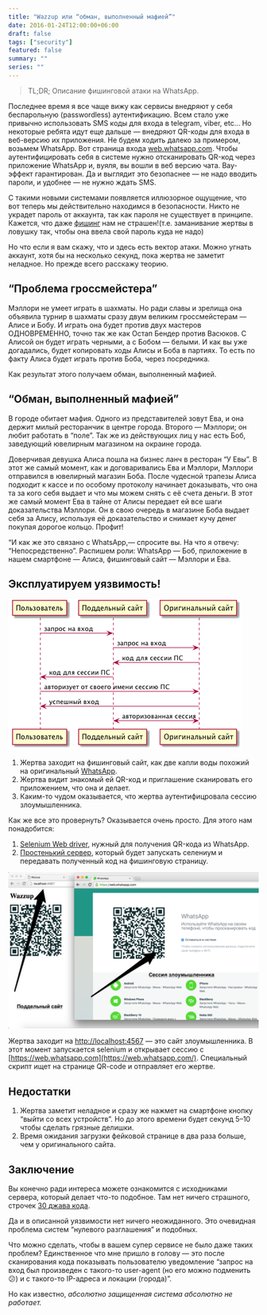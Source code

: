 ```yaml
---
title: "Wazzup или “обман, выполненный мафией”"
date: 2016-01-24T12:00:00+06:00
draft: false
tags: ["security"]
featured: false
summary: ""
series: ""
---
```


> TL;DR; Описание фишинговой атаки на WhatsApp.

Последнее время я все чаще вижу как сервисы внедряют у себя беспарольную (passwordless) аутентификацию. Всем стало уже привычно использовать SMS коды для входа в telegram, viber, etc… Но некоторые ребята идут еще дальше — внедряют QR-коды для входа в веб-версию их приложения. Не будем ходить далеко за примером, возьмем WhatsApp. Вот страница входа [web.whatsapp.com](https://web.whatsapp.com/). Чтобы аутентифицировать себя в системе нужно отсканировать QR-код через приложение WhatsApp и, вуяля, вы вошли в веб версию чата. Вау-эффект гарантирован. Да и выглядит это безопаснее — не надо вводить пароли, и удобнее — не нужно ждать SMS.

С такими новыми системами появляется иллюзорное ощущение, что вот теперь мы действительно находимся в безопасности. Никто не украдет пароль от аккаунта, так как пароля не существует в принципе. Кажется, что даже [фишинг](https://ru.wikipedia.org/wiki/Фишинг) нам не страшен!(т.е. заманивание жертвы в ловушку так, чтобы она ввела свой пароль куда не надо)

Но что если я вам скажу, что и здесь есть вектор атаки. Можно угнать аккаунт, хотя бы на несколько секунд, пока жертва не заметит неладное. Но прежде всего расскажу теорию.

## “Проблема гроссмейстера”

Мэллори не умеет играть в шахматы. Но ради славы и зрелища она объявила турнир в шахматы сразу двум великим гроссмейстерам — Алисе и Бобу. И играть она будет против двух мастеров ОДНОВРЕМЕННО, точно так же как Остап Бендер против Васюков. С Алисой он будет играть черными, а с Бобом — белыми. И как вы уже догадались, будет копировать ходы Алисы и Боба в партиях. То есть по факту Алиса будет играть против Боба, через посредника.

Как результат этого получаем обман, выполненный мафией.

## “Обман, выполненный мафией”

В городе обитает мафия. Одного из представителей зовут Ева, и она держит милый ресторанчик в центре города. Второго — Мэллори; он любит работать в “поле”. Так же из действующих лиц у нас есть Боб, заведующий ювелирным магазином на окраине города.

Доверчивая девушка Алиса пошла на бизнес ланч в ресторан “У Евы”. В этот же самый момент, как и договаривались Ева и Мэллори, Мэллори отправился в ювелирный магазин Боба. После чудесной трапезы Алиса подходит к кассе и по особому протоколу начинает доказывать, что она та за кого себя выдает и что мы можем снять с её счета деньги. В этот же самый момент Ева в тайне от Алисы передает ей все шаги доказательства Мэллори. Он в свою очередь в магазине Боба выдает себя за Алису, используя её доказательство и снимает кучу денег покупая дорогое кольцо. Профит!

“И как же это связано с WhatsApp,— спросите вы. На что я отвечу: “Непосредственно”. Распишем роли: WhatsApp — Боб, приложение в нашем смартфоне — Алиса, фишинговый сайт — Мэллори и Ева.

## Эксплуатируем уязвимость!

![Сценарий](/assets/wazzup/1_mrpcrOON2mZZK_ZqqPcjAw.png)

1. Жертва заходит на фишинговый сайт, как две капли воды похожий на оригинальный [WhatsApp](https://web.whatsapp.com/).
2. Жертва видит знакомый ей QR-код и приглашение сканировать его приложением, что она и делает.
3. Каким-то чудом оказывается, что жертва аутентифицровала сессию злоумышленника.

Как же все это провернуть? Оказывается очень просто. Для этого нам понадобится:

1. [Selenium Web driver](http://www.seleniumhq.org/), нужный для получения QR-кода из WhatsApp.
2. [Простенький сервер,](https://github.com/blan4/Wazzup) который будет запускать селениум и передавать полученный код на фишинговую страницу.

![Пруф концепта на скриншотах](/assets/wazzup/1_RzGToCt2Y_LlLAifwnf7-g.png)

Жертва заходит на [http://localhost:4567](http://localhost:4567/) — это сайт злоумышленника. В этот момент запускается selenium и открывает сессию с [https://web.whatsapp.com](https://web.whatsapp.com/). Специальный скрипт ищет на странице QR-code и отправляет его жертве.

## Недостатки

1. Жертва заметит неладное и сразу же нажмет на смартфоне кнопку “выйти со всех устройств”. Но до этого времени будет секунд 5–10 чтобы сделать грязные делишки.
2. Время ожидания загрузки фейковой странице в два раза больше, чем у оригинального сайта.

## Заключение

Вы конечно ради интереса можете ознакомится с исходниками сервера, который делает что-то подобное. Там нет ничего страшного, строчек [30 джава кода](https://github.com/senior-sigan/Wazzup).

Да и в описанной уязвимости нет ничего неожиданного. Это очевидная проблема систем “нулевого разглашения” и подобных.

Что можно сделать, чтобы в вашем супер сервисе не было даже таких проблем? Единственное что мне пришло в голову — это после сканирования кода показывать пользователю уведомление “запрос на вход был произведен с такого-то user-agent (но его можно подменить😕) и с такого-то IP-адреса и локации (города)”.

Но как известно, *абсолютно защищенная система абсолютно не работает.*